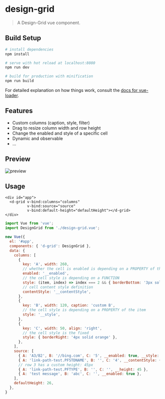 # design-grid

> A Design-Grid vue component.

## Build Setup

``` bash
# install dependencies
npm install

# serve with hot reload at localhost:8080
npm run dev

# build for production with minification
npm run build
```

For detailed explanation on how things work, consult the [docs for vue-loader](http://vuejs.github.io/vue-loader).

## Features

- Custom columns (caption, style, filter)
- Drag to resize column width and row height
- Change the enabled and style of a specific cell
- Dynamic and observable
- ...

## Preview
![preview](https://user-images.githubusercontent.com/980449/35776599-713ec12a-09da-11e8-90b8-ff97f4eb1be5.png)

## Usage
  ```vue
  <div id="app">
    <d-grid v-bind:columns="columns"
            v-bind:source="source"
            v-bind:default-height="defaultHeight"></d-grid>
  </div>
  ```
  ```js
  import Vue from 'vue';
  import DesignGrid from './design-grid.vue';
  
  new Vue({
    el: '#app',
    components: { 'd-grid': DesignGrid },
    data: {
      columns: [
        {
          key: 'A', width: 260,
          // whether the cell is enabled is depending on a PROPERTY of the item
          enabled: '__enabled',
          // the cell style is depending on a FUNCTION
          style: (item, index) => index === 2 && { borderBottom: '3px solid green' },
          // cell content style definition
          contentStyle: '__contentStyle',
        },
        {
          key: 'B', width: 120, caption: 'custom B',
          // the cell style is depending on a PROPERTY of the item
          style: '__style',
        },
        {
          key: 'C', width: 50, align: 'right',
          // the cell style is the fixed
          style: { borderRight: '4px solid orange' },
        },
      ],
      source: [
        { A: 'A3/B2', B: '//bing.com', C: '5', __enabled: true, __style: { border: '2px solid gray' } },
        { A: 'link-path-test.PFSTDNAME', B: '', C: '4', __contentStyle: { color: 'red', textDecoration: 'underline' } },
        // row 3 has a custom height: 45px
        { A: 'link-path-test.PFTYPE', B: '', C: '', __height: 45 },
        { A: 'test message', B: 'abc', C: '', __enabled: true },
      ],
      defaultHeight: 26,
    },
  }
  ```
